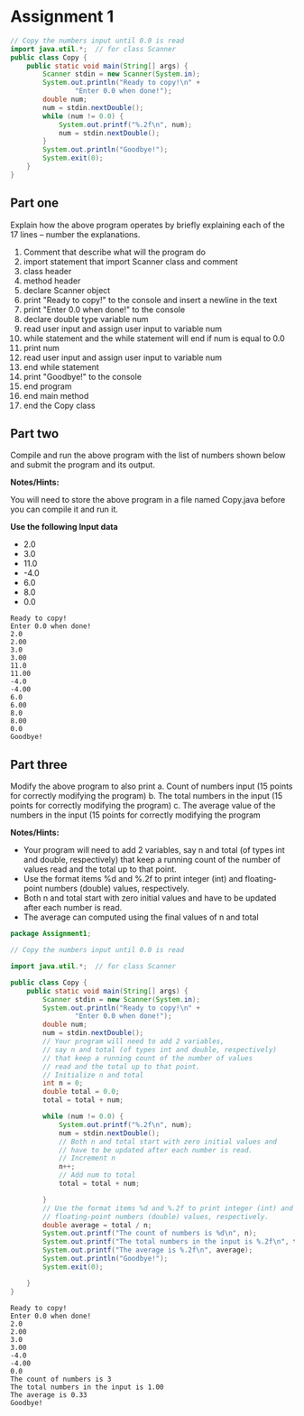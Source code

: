 # Assignment 1
```java
// Copy the numbers input until 0.0 is read
import java.util.*;  // for class Scanner
public class Copy {
    public static void main(String[] args) {
        Scanner stdin = new Scanner(System.in);
        System.out.println("Ready to copy!\n" +
                "Enter 0.0 when done!");
        double num;
        num = stdin.nextDouble();
        while (num != 0.0) {
            System.out.printf("%.2f\n", num);
            num = stdin.nextDouble();
        }
        System.out.println("Goodbye!");
        System.exit(0);
    }
}
```

## Part one

Explain how the above program operates by briefly explaining each of the 17 lines – number the explanations.

1. Comment that describe what will the program do
2. import statement that import Scanner class and comment
3. class header
4. method header
5. declare Scanner object
6. print "Ready to copy!" to the console and insert a newline in the text
7. print "Enter 0.0 when done!" to the console
8. declare double type variable num
9. read user input and assign user input to variable num
10. while statement and the while statement will end if num is equal to 0.0
11. print num
12. read user input and assign user input to variable num
13. end while statement
14. print "Goodbye!" to the console
15. end program
16. end main method
17. end the Copy class

## Part two

Compile and run the above program with the list of numbers shown below and submit the program and its output.

**Notes/Hints:**

You will need to store the above program in a file named Copy.java before you can compile it and run it.

**Use the following Input data**

- 2.0
- 3.0
- 11.0
- -4.0
- 6.0
- 8.0
- 0.0

```
Ready to copy!
Enter 0.0 when done!
2.0
2.00
3.0
3.00
11.0
11.00
-4.0
-4.00
6.0
6.00
8.0
8.00
0.0
Goodbye!
```

## Part three

Modify the above program to also print
a. Count of numbers input (15 points for correctly modifying the program)
b. The total numbers in the input (15 points for correctly modifying the program) c. The average value of the numbers in the input (15 points for correctly modifying the program

**Notes/Hints:**
- Your program will need to add 2 variables, say n and total (of types int and double, respectively) that keep a running count of the number of values read and the total up to that point.
- Use the format items %d and %.2f to print integer (int) and floating-point numbers (double) values, respectively.
- Both n and total start with zero initial values and have to be updated after each number is read.
- The average can computed using the final values of n and total

```java
package Assignment1;

// Copy the numbers input until 0.0 is read

import java.util.*;  // for class Scanner

public class Copy {
    public static void main(String[] args) {
        Scanner stdin = new Scanner(System.in);
        System.out.println("Ready to copy!\n" +
                "Enter 0.0 when done!");
        double num;
        num = stdin.nextDouble();
        // Your program will need to add 2 variables,
        // say n and total (of types int and double, respectively)
        // that keep a running count of the number of values
        // read and the total up to that point.
        // Initialize n and total
        int n = 0;
        double total = 0.0;
        total = total + num;

        while (num != 0.0) {
            System.out.printf("%.2f\n", num);
            num = stdin.nextDouble();
            // Both n and total start with zero initial values and
            // have to be updated after each number is read.
            // Increment n
            n++;
            // Add num to total
            total = total + num;

        }
        // Use the format items %d and %.2f to print integer (int) and
        // floating-point numbers (double) values, respectively.
        double average = total / n;
        System.out.printf("The count of numbers is %d\n", n);
        System.out.printf("The total numbers in the input is %.2f\n", total);
        System.out.printf("The average is %.2f\n", average);
        System.out.println("Goodbye!");
        System.exit(0);

    }
}

```

```
Ready to copy!
Enter 0.0 when done!
2.0
2.00
3.0
3.00
-4.0
-4.00
0.0
The count of numbers is 3
The total numbers in the input is 1.00
The average is 0.33
Goodbye!
```

